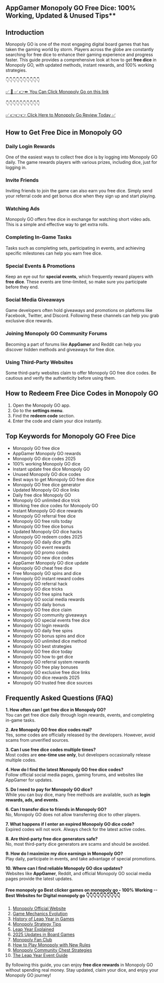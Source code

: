 ## AppGamer Monopoly GO Free Dice: 100% Working, Updated & Unused Tips**

## Introduction

Monopoly GO is one of the most engaging digital board games that has taken the gaming world by storm. Players across the globe are constantly searching for free dice to enhance their gaming experience and progress faster. This guide provides a comprehensive look at how to get **free dice** in Monopoly GO, with updated methods, instant rewards, and 100% working strategies.

 👇👇👇👇👇👇👇👇👇👇

[✅ 📌 ✅ 👉⏩ You Can Click Monopoly Go on this link](https://sthcodes.com/monopoly-go/)

 👇👇👇👇👇👇👇👇👇👇

[✅ 👉👉👉 Click Here to Monopoly Go Review  Today ✅](https://sthcodes.com/monopoly-go/)

## How to Get Free Dice in Monopoly GO

### Daily Login Rewards
One of the easiest ways to collect free dice is by logging into Monopoly GO daily. The game rewards players with various prizes, including dice, just for logging in.

### Invite Friends
Inviting friends to join the game can also earn you free dice. Simply send your referral code and get bonus dice when they sign up and start playing.

### Watching Ads
Monopoly GO offers free dice in exchange for watching short video ads. This is a simple and effective way to get extra rolls.

### Completing In-Game Tasks
Tasks such as completing sets, participating in events, and achieving specific milestones can help you earn free dice.

### Special Events & Promotions
Keep an eye out for **special events**, which frequently reward players with **free dice**. These events are time-limited, so make sure you participate before they end.

### Social Media Giveaways
Game developers often hold giveaways and promotions on platforms like Facebook, Twitter, and Discord. Following these channels can help you grab exclusive dice rewards.

### Joining Monopoly GO Community Forums
Becoming a part of forums like **AppGamer** and Reddit can help you discover hidden methods and giveaways for free dice.

### Using Third-Party Websites
Some third-party websites claim to offer Monopoly GO free dice codes. Be cautious and verify the authenticity before using them.

## How to Redeem Free Dice Codes in Monopoly GO
1. Open the Monopoly GO app.
2. Go to the **settings menu**.
3. Find the **redeem code** section.
4. Enter the code and claim your dice instantly.

## Top Keywords for Monopoly GO Free Dice

- Monopoly GO free dice
- AppGamer Monopoly GO rewards
- Monopoly GO dice codes 2025
- 100% working Monopoly GO dice
- Instant update free dice Monopoly GO
- Unused Monopoly GO dice codes
- Best ways to get Monopoly GO free dice
- Monopoly GO free dice generator
- Updated Monopoly GO dice links
- Daily free dice Monopoly GO
- Monopoly GO unlimited dice trick
- Working free dice codes for Monopoly GO
- Instant Monopoly GO dice rewards
- Monopoly GO referral free dice
- Monopoly GO free rolls today
- Monopoly GO free dice bonus
- Updated Monopoly GO dice hacks
- Monopoly GO redeem codes 2025
- Monopoly GO daily dice gifts
- Monopoly GO event rewards
- Monopoly GO promo codes
- Monopoly GO new dice codes
- AppGamer Monopoly GO dice update
- Monopoly GO cheat free dice
- Free Monopoly GO spins and dice
- Monopoly GO instant reward codes
- Monopoly GO referral hack
- Monopoly GO dice tricks
- Monopoly GO free spins hack
- Monopoly GO social media rewards
- Monopoly GO daily bonus
- Monopoly GO free dice claim
- Monopoly GO community giveaways
- Monopoly GO special events free dice
- Monopoly GO login rewards
- Monopoly GO daily free spins
- Monopoly GO bonus spins and dice
- Monopoly GO unlimited dice method
- Monopoly GO best strategies
- Monopoly GO free dice today
- Monopoly GO how to get dice
- Monopoly GO referral system rewards
- Monopoly GO free play bonuses
- Monopoly GO exclusive free dice links
- Monopoly GO dice rewards 2025
- Monopoly GO trusted free dice sources

## Frequently Asked Questions (FAQ)

**1. How often can I get free dice in Monopoly GO?**  
You can get free dice daily through login rewards, events, and completing in-game tasks.

**2. Are Monopoly GO free dice codes real?**  
Yes, some codes are officially released by the developers. However, avoid scams from unverified sources.

**3. Can I use free dice codes multiple times?**  
Most codes are **one-time use only**, but developers occasionally release multiple codes.

**4. How do I find the latest Monopoly GO free dice codes?**  
Follow official social media pages, gaming forums, and websites like AppGamer for updates.

**5. Do I need to pay for Monopoly GO dice?**  
While you can buy dice, many free methods are available, such as **login rewards, ads, and events**.

**6. Can I transfer dice to friends in Monopoly GO?**  
No, Monopoly GO does not allow transferring dice to other players.

**7. What happens if I enter an expired Monopoly GO dice code?**  
Expired codes will not work. Always check for the latest active codes.

**8. Are third-party free dice generators safe?**  
No, most third-party dice generators are scams and should be avoided.

**9. How do I maximize my dice earnings in Monopoly GO?**  
Play daily, participate in events, and take advantage of special promotions.

**10. Where can I find reliable Monopoly GO dice updates?**  
Websites like **AppGamer**, Reddit, and official Monopoly GO social media pages provide the latest updates.

 #### Free monopoly go Best clicker games on monopoly go - 100% Working --**Best Websites for Digital monopoly go** 👇👇👇👇👇👇👇👇👇👇

1. [Monopoly Official Website](https://sthcodes.com/monopoly-go/)
2. [Game Mechanics Evolution](https://sthcodes.com/monopoly-go/)
3. [History of Leap Year in Games](https://sthcodes.com/monopoly-go/)
4. [Monopoly Strategy Tips](https://sthcodes.com/monopoly-go/)
5. [Leap Year Explained](https://sthcodes.com/monopoly-go/)
6. [2025 Updates in Board Games](https://sthcodes.com/monopoly-go/)
7. [Monopoly Fan Club](https://sthcodes.com/monopoly-go/)
8. [How to Play Monopoly with New Rules](https://sthcodes.com/monopoly-go/)
9. [Monopoly Community Chest Strategies](https://sthcodes.com/monopoly-go/)
10. [The Leap Year Event Guide](https://sthcodes.com/monopoly-go/)


By following this guide, you can enjoy **free dice rewards** in Monopoly GO without spending real money. Stay updated, claim your dice, and enjoy your Monopoly GO journey!

